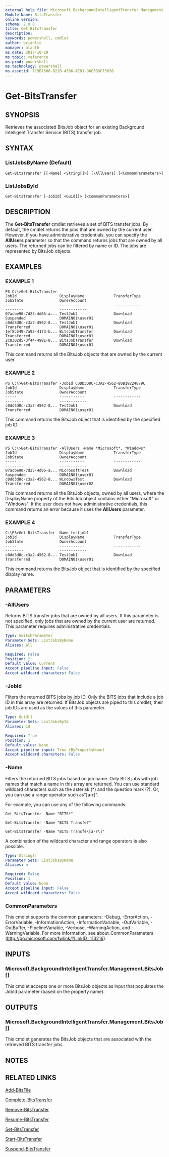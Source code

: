 ```yaml
---
external help file: Microsoft.BackgroundIntelligentTransfer.Management.dll-Help.xml
Module Name: BitsTransfer
online version: 
schema: 2.0.0
title: Get-BitsTransfer
description: 
keywords: powershell, cmdlet
author: brianlic
manager: alanth
ms.date: 2017-10-29
ms.topic: reference
ms.prod: powershell
ms.technology: powershell
ms.assetid: 7C9B7506-B22B-4566-AED1-96C3B9C73638
---
```


# Get-BitsTransfer

## SYNOPSIS
Retrieves the associated BitsJob object for an existing Background Intelligent Transfer Service (BITS) transfer job.

## SYNTAX

### ListJobsByName (Default)
```
Get-BitsTransfer [[-Name] <String[]>] [-AllUsers] [<CommonParameters>]
```

### ListJobsById
```
Get-BitsTransfer [-JobId] <Guid[]> [<CommonParameters>]
```

## DESCRIPTION
The **Get-BitsTransfer** cmdlet retrieves a set of BITS transfer jobs.
By default, the cmdlet returns the jobs that are owned by the current user.
However, if you have  administrative credentials, you can specify the **AllUsers** parameter so that the command returns jobs that are owned by all users.
The returned jobs can be filtered by name or ID.
The jobs are represented by BitsJob objects.

## EXAMPLES

### EXAMPLE 1
```
PS C:\>Get-BitsTransfer
JobId                   DisplayName             TransferType            JobState                OwnerAccount
-----                   -----------             ------------            --------                ------------
07acbe90-7d25-4d05-a... TestJob2                Download                Suspended               DOMAIN01\user01
c0dd3d8c-c3a2-4562-8... TestJob1                Download                Transferred             DOMAIN01\user01
1ef8c549-7a92-4173-b... BitsJobTransfer         Download                Transferred             DOMAIN01\user01
2c8302d5-3f44-4981-8... BitsJobTransfer         Download                Transferred             DOMAIN01\user01
```

This command returns all the BitsJob objects that are owned by the current user.

### EXAMPLE 2
```
PS C:\>Get-BitsTransfer -JobId C0DD3D8C-C3A2-4562-80B19224879C
JobId                   DisplayName             TransferType            JobState                OwnerAccount
-----                   -----------             ------------            --------                ------------
c0dd3d8c-c3a2-4562-8... TestJob1                Download                Transferred             DOMAIN01\user01
```

This command returns the BitsJob object that is identified by the specified job ID.

### EXAMPLE 3
```
PS C:\>Get-BitsTransfer -AllUsers -Name *Microsoft*, *Windows*
JobId                   DisplayName             TransferType            JobState                OwnerAccount
-----                   -----------             ------------            --------                ------------
07acbe90-7d25-4d05-a... MicrosoftTest           Download                Suspended               DOMAIN01\user01
c0dd3d8c-c3a2-4562-8... WindowsTest             Download                Transferred             DOMAIN01\user02
```

This command returns all the BitsJob objects, owned by all users, where the DisplayName property of the BitsJob object contains either "Microsoft" or "Windows".
If the user does not have administrative credentials, this command returns an error because it uses the **AllUsers** parameter.

### EXAMPLE 4
```
C:\PS>Get-BitsTransfer -Name testjob1
JobId                   DisplayName             TransferType            JobState                OwnerAccount
-----                   -----------             ------------            --------                ------------
c0dd3d8c-c3a2-4562-8... TestJob1                Download                Transferred             DOMAIN01\user01
```

This command returns the BitsJob object that is identified by the specified display name.

## PARAMETERS

### -AllUsers
Returns BITS transfer jobs that are owned by all users.
If this parameter is not specified, only jobs that are owned by the current user are returned.
This parameter requires administrative credentials.

```yaml
Type: SwitchParameter
Parameter Sets: ListJobsByName
Aliases: all

Required: False
Position: 2
Default value: Current
Accept pipeline input: False
Accept wildcard characters: False
```

### -JobId
Filters the returned BITS jobs by job ID.
Only the BITS jobs that include a job ID in this array are returned.
If BitsJob objects are piped to this cmdlet, their job IDs are used as the values of this parameter.

```yaml
Type: Guid[]
Parameter Sets: ListJobsById
Aliases: id

Required: True
Position: 1
Default value: None
Accept pipeline input: True (ByPropertyName)
Accept wildcard characters: False
```

### -Name
Filters the returned BITS jobs based on job name.
Only BITS jobs with job names that match a name in this array are returned.
You can use standard wildcard characters  such as the asterisk (*) and the question mark (?).
Or, you can use a range operator such as"\[a-r\]".

For example, you can use any of the following commands:

`Get-BitsTransfer -Name "BITS*"`

`Get-BitsTransfer -Name "BITS Transfe?"`

`Get-BitsTransfer -Name "BITS Transfe\[a-r\]"`

A combination of the wildcard character and range operators is also possible.

```yaml
Type: String[]
Parameter Sets: ListJobsByName
Aliases: n

Required: False
Position: 1
Default value: None
Accept pipeline input: False
Accept wildcard characters: False
```

### CommonParameters
This cmdlet supports the common parameters: -Debug, -ErrorAction, -ErrorVariable, -InformationAction, -InformationVariable, -OutVariable, -OutBuffer, -PipelineVariable, -Verbose, -WarningAction, and -WarningVariable. For more information, see about_CommonParameters (http://go.microsoft.com/fwlink/?LinkID=113216).

## INPUTS

### Microsoft.BackgroundIntelligentTransfer.Management.BitsJob[]
This cmdlet accepts one or more BitsJob objects as input that populates the JobId parameter (based on the property name).

## OUTPUTS

### Microsoft.BackgroundIntelligentTransfer.Management.BitsJob[]
This cmdlet generates the BitsJob objects that are associated with the retrieved BITS transfer jobs.

## NOTES

## RELATED LINKS

[Add-BitsFile](./Add-BitsFile.md)

[Complete-BitsTransfer](./Complete-BitsTransfer.md)

[Remove-BitsTransfer](./Remove-BitsTransfer.md)

[Resume-BitsTransfer](./Resume-BitsTransfer.md)

[Set-BitsTransfer](./Set-BitsTransfer.md)

[Start-BitsTransfer](./Start-BitsTransfer.md)

[Suspend-BitsTransfer](./Suspend-BitsTransfer.md)

